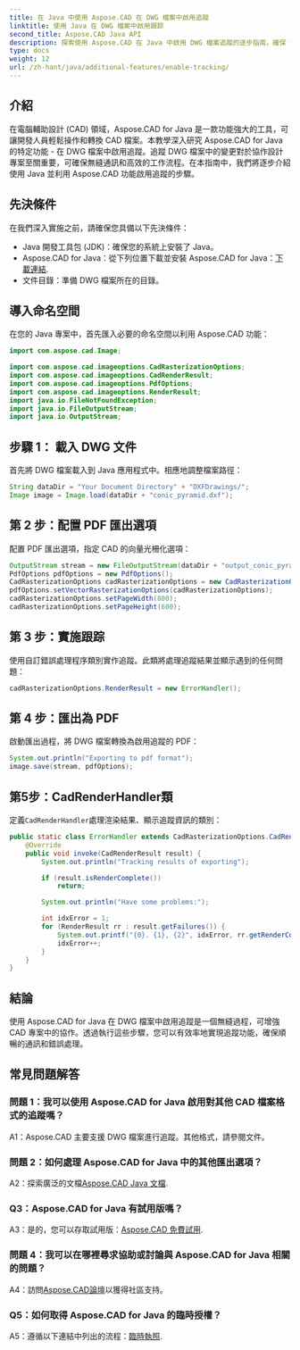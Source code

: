 ```yaml
---
title: 在 Java 中使用 Aspose.CAD 在 DWG 檔案中啟用追蹤
linktitle: 使用 Java 在 DWG 檔案中啟用跟踪
second_title: Aspose.CAD Java API
description: 探索使用 Aspose.CAD 在 Java 中啟用 DWG 檔案追蹤的逐步指南，確保 CAD 專案中的無縫協作。
type: docs
weight: 12
url: /zh-hant/java/additional-features/enable-tracking/
---
```

## 介紹

在電腦輔助設計 (CAD) 領域，Aspose.CAD for Java 是一款功能強大的工具，可讓開發人員輕鬆操作和轉換 CAD 檔案。本教學深入研究 Aspose.CAD for Java 的特定功能 - 在 DWG 檔案中啟用追蹤。追蹤 DWG 檔案中的變更對於協作設計專案至關重要，可確保無縫通訊和高效的工作流程。在本指南中，我們將逐步介紹使用 Java 並利用 Aspose.CAD 功能啟用追蹤的步驟。

## 先決條件

在我們深入實施之前，請確保您具備以下先決條件：

- Java 開發工具包 (JDK)：確保您的系統上安裝了 Java。
-  Aspose.CAD for Java：從下列位置下載並安裝 Aspose.CAD for Java：[下載連結](https://releases.aspose.com/cad/java/).
- 文件目錄：準備 DWG 檔案所在的目錄。

## 導入命名空間

在您的 Java 專案中，首先匯入必要的命名空間以利用 Aspose.CAD 功能：

```java
import com.aspose.cad.Image;

import com.aspose.cad.imageoptions.CadRasterizationOptions;
import com.aspose.cad.imageoptions.CadRenderResult;
import com.aspose.cad.imageoptions.PdfOptions;
import com.aspose.cad.imageoptions.RenderResult;
import java.io.FileNotFoundException;
import java.io.FileOutputStream;
import java.io.OutputStream;
```

## 步驟 1： 載入 DWG 文件

首先將 DWG 檔案載入到 Java 應用程式中。相應地調整檔案路徑：

```java
String dataDir = "Your Document Directory" + "DXFDrawings/";
Image image = Image.load(dataDir + "conic_pyramid.dxf");
```

## 第 2 步：配置 PDF 匯出選項

配置 PDF 匯出選項，指定 CAD 的向量光柵化選項：

```java
OutputStream stream = new FileOutputStream(dataDir + "output_conic_pyramid.pdf");
PdfOptions pdfOptions = new PdfOptions();
CadRasterizationOptions cadRasterizationOptions = new CadRasterizationOptions();
pdfOptions.setVectorRasterizationOptions(cadRasterizationOptions);
cadRasterizationOptions.setPageWidth(800);
cadRasterizationOptions.setPageHeight(600);
```

## 第 3 步：實施跟踪

使用自訂錯誤處理程序類別實作追蹤。此類將處理追蹤結果並顯示遇到的任何問題：

```java
cadRasterizationOptions.RenderResult = new ErrorHandler();
```

## 第 4 步：匯出為 PDF

啟動匯出過程，將 DWG 檔案轉換為啟用追蹤的 PDF：

```java
System.out.println("Exporting to pdf format");
image.save(stream, pdfOptions);
```

## 第5步：CadRenderHandler類

定義`CadRenderHandler`處理渲染結果、顯示追蹤資訊的類別：

```java
public static class ErrorHandler extends CadRasterizationOptions.CadRenderHandler {
    @Override
    public void invoke(CadRenderResult result) {
        System.out.println("Tracking results of exporting");

        if (result.isRenderComplete())
            return;

        System.out.println("Have some problems:");

        int idxError = 1;
        for (RenderResult rr : result.getFailures()) {
            System.out.printf("{0}. {1}, {2}", idxError, rr.getRenderCode(), rr.getMessage());
            idxError++;
        }
    }
}
```

## 結論

使用 Aspose.CAD for Java 在 DWG 檔案中啟用追蹤是一個無縫過程，可增強 CAD 專案中的協作。透過執行這些步驟，您可以有效率地實現追蹤功能，確保順暢的通訊和錯誤處理。

## 常見問題解答

### 問題 1：我可以使用 Aspose.CAD for Java 啟用對其他 CAD 檔案格式的追蹤嗎？

A1：Aspose.CAD 主要支援 DWG 檔案進行追蹤。其他格式，請參閱文件。

### 問題 2：如何處理 Aspose.CAD for Java 中的其他匯出選項？

 A2：探索廣泛的文檔[Aspose.CAD Java 文檔](https://reference.aspose.com/cad/java/).

### Q3：Aspose.CAD for Java 有試用版嗎？

 A3：是的，您可以存取試用版：[Aspose.CAD 免費試用](https://releases.aspose.com/).

### 問題 4：我可以在哪裡尋求協助或討論與 Aspose.CAD for Java 相關的問題？

 A4：訪問[Aspose.CAD論壇](https://forum.aspose.com/c/cad/19)以獲得社區支持。

### Q5：如何取得 Aspose.CAD for Java 的臨時授權？

 A5：遵循以下連結中列出的流程：[臨時執照](https://purchase.aspose.com/temporary-license/).